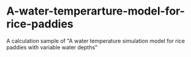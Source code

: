 # A-water-temperarture-model-for-rice-paddies
A calculation sample of "A water temperature simulation model for rice paddies with variable water depths"
